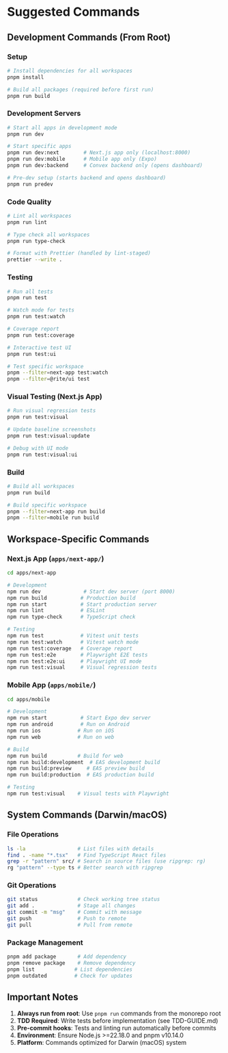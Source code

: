 # Suggested Commands

## Development Commands (From Root)

### Setup

```bash
# Install dependencies for all workspaces
pnpm install

# Build all packages (required before first run)
pnpm run build
```

### Development Servers

```bash
# Start all apps in development mode
pnpm run dev

# Start specific apps
pnpm run dev:next        # Next.js app only (localhost:8000)
pnpm run dev:mobile      # Mobile app only (Expo)
pnpm run dev:backend     # Convex backend only (opens dashboard)

# Pre-dev setup (starts backend and opens dashboard)
pnpm run predev
```

### Code Quality

```bash
# Lint all workspaces
pnpm run lint

# Type check all workspaces
pnpm run type-check

# Format with Prettier (handled by lint-staged)
prettier --write .
```

### Testing

```bash
# Run all tests
pnpm run test

# Watch mode for tests
pnpm run test:watch

# Coverage report
pnpm run test:coverage

# Interactive test UI
pnpm run test:ui

# Test specific workspace
pnpm --filter=next-app test:watch
pnpm --filter=@rite/ui test
```

### Visual Testing (Next.js App)

```bash
# Run visual regression tests
pnpm run test:visual

# Update baseline screenshots
pnpm run test:visual:update

# Debug with UI mode
pnpm run test:visual:ui
```

### Build

```bash
# Build all workspaces
pnpm run build

# Build specific workspace
pnpm --filter=next-app run build
pnpm --filter=mobile run build
```

## Workspace-Specific Commands

### Next.js App (`apps/next-app/`)

```bash
cd apps/next-app

# Development
npm run dev              # Start dev server (port 8000)
npm run build           # Production build
npm run start           # Start production server
npm run lint            # ESLint
npm run type-check      # TypeScript check

# Testing
npm run test            # Vitest unit tests
npm run test:watch      # Vitest watch mode
npm run test:coverage   # Coverage report
npm run test:e2e        # Playwright E2E tests
npm run test:e2e:ui     # Playwright UI mode
npm run test:visual     # Visual regression tests
```

### Mobile App (`apps/mobile/`)

```bash
cd apps/mobile

# Development
npm run start           # Start Expo dev server
npm run android         # Run on Android
npm run ios            # Run on iOS
npm run web            # Run on web

# Build
npm run build          # Build for web
npm run build:development  # EAS development build
npm run build:preview     # EAS preview build
npm run build:production  # EAS production build

# Testing
npm run test:visual    # Visual tests with Playwright
```

## System Commands (Darwin/macOS)

### File Operations

```bash
ls -la                 # List files with details
find . -name "*.tsx"   # Find TypeScript React files
grep -r "pattern" src/ # Search in source files (use ripgrep: rg)
rg "pattern" --type ts # Better search with ripgrep
```

### Git Operations

```bash
git status             # Check working tree status
git add .              # Stage all changes
git commit -m "msg"    # Commit with message
git push               # Push to remote
git pull               # Pull from remote
```

### Package Management

```bash
pnpm add package       # Add dependency
pnpm remove package    # Remove dependency
pnpm list             # List dependencies
pnpm outdated         # Check for updates
```

## Important Notes

1. **Always run from root**: Use `pnpm run` commands from the monorepo root
2. **TDD Required**: Write tests before implementation (see TDD-GUIDE.md)
3. **Pre-commit hooks**: Tests and linting run automatically before commits
4. **Environment**: Ensure Node.js >=22.18.0 and pnpm v10.14.0
5. **Platform**: Commands optimized for Darwin (macOS) system
